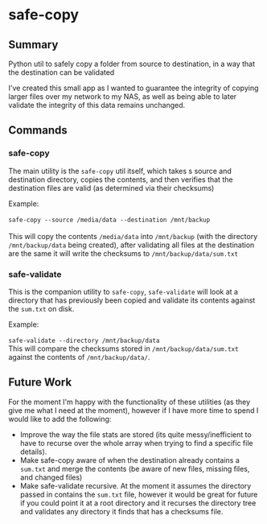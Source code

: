 # safe-copy
## Summary
Python util to safely copy a folder from source to destination, in a way that the destination can be validated

I've created this small app as I wanted to guarantee the integrity of copying larger files over my network to my NAS, 
as well as being able to later validate the integrity of this data remains unchanged.

## Commands
### safe-copy
The main utility is the `safe-copy` util itself, which takes s source and destination directory, copies the contents, and 
then verifies that the destination files are valid (as determined via their checksums)

Example:<br/><br/>
`safe-copy --source /media/data --destination /mnt/backup`<br/>
<br/>
This will copy the contents `/media/data` into `/mnt/backup` (with the directory  `/mnt/backup/data` being created), 
after validating all files at the destination are the same it will write the checksums to `/mnt/backup/data/sum.txt`

### safe-validate
This is the companion utility to `safe-copy`, `safe-validate` will look at a directory that has previously been copied
and validate its contents against the `sum.txt` on disk.

Example:<br/><br/>
`safe-validate --directory /mnt/backup/data`
<br/>
This will compare the checksums stored in `/mnt/backup/data/sum.txt` against the contents of `/mnt/backup/data/`. 

## Future Work
For the moment I'm happy with the functionality of these utilities (as they give me what I need at the moment), however
if I have more time to spend I would like to add the following:
* Improve the way the file stats are stored (its quite messy/inefficient to have to recurse over the whole array when
trying to find a specific file details).
* Make safe-copy aware of when the destination already contains a `sum.txt` and merge the contents (be aware of new files, 
missing files, and changed files)
* Make safe-validate recursive. At the moment it assumes the directory passed in contains the `sum.txt` file, however it 
would be great for future if you could point it at a root directory and it recurses the directory tree and validates any
directory it finds that has a checksums file.